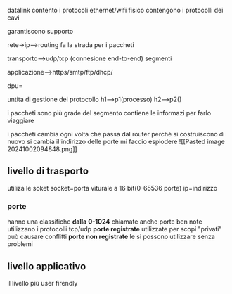 datalink contento i protocoli ethernet/wifi
fisico contengono i protocolli dei cavi

garantiscono supporto

rete->ip-->routing
fa la strada per i paccheti

transporto-->udp/tcp (connesione end-to-end)
segmenti

applicazione-->https/smtp/ftp/dhcp/

dpu=

untita di gestione del protocollo
h1-->p1(processo)
h2-->p2()

i paccheti sono più grade del segmento
contiene le informazi per farlo viaggiare

i paccheti cambia ogni volta che passa dal router
perchè si costruiscono di nuovo
si cambia il'indirizzo delle porte mi faccio esplodere
![[Pasted image 20241002094848.png]]

## livello di trasporto

utiliza le soket
socket=porta viturale a 16 bit(0-65536 porte)
ip=indirizzo

### porte

hanno una classifiche
**dalla 0-1024** chiamate anche porte ben note
utilizzano i protocolli tcp/udp
**porte registrate** utilizzate per scopi "privati"
può causare conflitti
**porte non registrate** le si possono utilizzare senza problemi

## livello applicativo

il livello più user firendly
